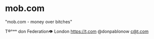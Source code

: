 # mob.com

"mob.com - money over bitches"

T®ᶜᵒᵐ don Federation👁 London https://ţ.com @donpablonow c@ţ.com